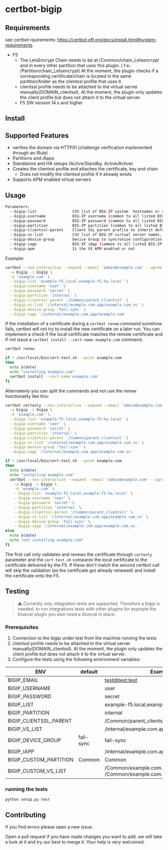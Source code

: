 # certbot-bigip

## Requirements

see certbot rquirements: <https://certbot.eff.org/docs/install.html#system-requirements>

* F5
  * The LetsEncrypt Chain needs to be at /Common/chain_Letsencrypt and in every other partition that uses this plugin. ( f.e.: /Partition/chain_Letsencrypt)
      At the moment, the plugin checks if a corresponding certificate/chain is located in the same partition/folder as the clientssl profile that uses it.
  * clientssl profile needs to be attached to the virtual server manually(DOMAIN_clientssl). At the moment, the plugin only updates the client profile but does not attach it to the virtual server.
  * F5 SW version 14.x and higher

## Install

## Supported Features

* verifies the domain via HTTP01 (challenge verification implemented through an iRule)
* Partitions and iApps
* Standalone and HA setups (Active/Standby, Active/Active)
* Creates the clientssl profile and attaches the certificate, key and chain
  * Does not modify the clientssl profile if it already exists
* Supports APM enabled virtual servers

## Usage

```bash
Parameters:
  --bigip-list                CSV list of BIG-IP system  hostnames or addresses, all have to be in the same cluster
  --bigip-username            BIG-IP username (common to all listed BIG-IP systems)
  --bigip-password            BIG-IP password (common to all listed BIG-IP systems)
  --bigip-partition           BIG-IP partition (common to all listed BIG-IP systems)
  --bigip-clientssl-parent    Client SSL parent profile to inherit default values from
  --bigip-vs-list             CSV list of BIG-IP virtual server names, optionally including partition
  --bigip-device-group        Device Group to syncronise configuration
  --bigip-iapp                BIG-IP iApp (common to all listed BIG-IP systems)
  --bigip-apm                 Is the VS APM enabled or not
```

Example:

```bash
certbot --non-interactive --expand --email 'admin@example.com' --agree-tos \
  -a bigip -i bigip \
  -d 'example.com' \
  --bigip-list 'example-f5.local,example-f5-ha.local' \
  --bigip-username 'user' \
  --bigip-password 'secret' \
  --bigip-partition 'internal' \
  --bigip-clientssl-parent '/Common/parent_clientssl' \
  --bigip-vs-list '/internal/example.com.app/example.com_vs' \
  --bigip-device-group 'fail-sync' \
  --bigip-iapp '/internal/example.com.app/example.com'
```

If the installation of a certificate during a ```certbot renew``` command somehow fails, certbot will not try to install the new certificate on a later run.
You can implement a check if the local certificate matches the remote certificate and if not issue a ```certbot install --cert-name example.com``` command.

```bash
certbot renew 

if ! /usr/local/bin/cert-test.sh --quiet example.com
then
  echo $(date)
  echo "installing example.com"
  certbot install --cert-name'example.com' 
fi
```

Alternatevly you can split the commands and not use the renew functionality like this:

```bash
certbot certonly --non-interactive --expand --email 'admin@example.com' --agree-tos \
  -a bigip -i bigip \
  -d 'example.com' \
  --bigip-list 'example-f5.local,example-f5-ha.local' \
  --bigip-username 'user' \
  --bigip-password 'secret' \
  --bigip-partition 'internal' \
  --bigip-clientssl-parent '/Common/parent_clientssl' \
  --bigip-vs-list '/internal/example.com.app/example.com_vs' \
  --bigip-device-group 'fail-sync' \
  --bigip-iapp '/internal/example.com.app/example.com_vs'

if ! /usr/local/bin/cert-test.sh --quiet example.com
then
  echo $(date)
  echo "installing example.com"
  certbot --non-interactive --expand --email 'admin@example.com' --agree-tos \
    -a bigip -i bigip \
    -d 'example.com' \
    --bigip-list 'example-f5.local,example-f5-ha.local' \
    --bigip-username 'user' \
    --bigip-password 'secret' \
    --bigip-partition 'internal' \
    --bigip-clientssl-parent '/Common/parent_clientssl' \
    --bigip-vs-list '/internal/example.com.app/example.com_vs' \
    --bigip-device-group 'fail-sync' \
    --bigip-iapp '/internal/example.com.app/example.com_vs'
else
  echo $(date)
  echo "not installing example.com"
fi
```

The first call only validates and renews the certificate through ```certonly``` parameter and the ```cert-test.sh``` compares the local certificate to the certificate delivered by the F5. If these don't match the second certbot call will skip the validation (as the certificate got already renewed) and install the certificate onto the F5.

## Testing

> :warning: Currently only integration tests are supported. Therefore a bigip is needed. to run integrations tests with other plugins for example the bluecat plugin you also need a bluecat in place.

### Prerequisites

1. Connection to the bigip under test from the machine running the tests
2. clientssl profile needs to be attached to the virtual server manually(DOMAIN_clientssl). At the moment, the plugin only updates the client profile but does not attach it to the virtual server.
3. Configure the tests using the following environment variables:

| ENV                    | default   | Example                                                      |
| ---------------------- | --------- | ------------------------------------------------------------ |
| BIGIP_EMAIL            |           | test@test.test                                               |
| BIGIP_USERNAME         |           | user                                                         |
| BIGIP_PASSWORD         |           | secret                                                       |
| BIGIP_LIST             |           | example-f5.local,example-f5-ha.local                         |
| BIGIP_PARTITION        |           | internal                                                     |
| BIGIP_CLIENTSSL_PARENT |           | /Common/parent_clientssl                                     |
| BIGIP_VS_LIST          |           | /internal/example.com.app/example.com_vs                     |
| BIGIP_DEVICE_GROUP     | fail-sync | fail-sync                                                    |
| BIGIP_IAPP             |           | /internal/example.com.app/example.com                        |
| BIGIP_CUSTOM_PARTITION | Common    | Common                                                       |
| BIGIP_CUSTOM_VS_LIST   |           | /Common/example.com.app/example1.com_vs, /Common/example.com.app/example2.com_vs |

### running the tests

`python setup.py test`

## Contributing

If you find errors please open a new issue.

Open a pull request if you have made changes you want to add. we will take a look at it and try our best to merge it. Your help is very welcomed.
